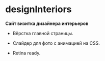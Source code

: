 # designInteriors

**Сайт визитка дизайнера интерьеров**

* Вёрстка главной страницы.

* Слайдер для фото с анимацией на CSS.

* Retina ready.
